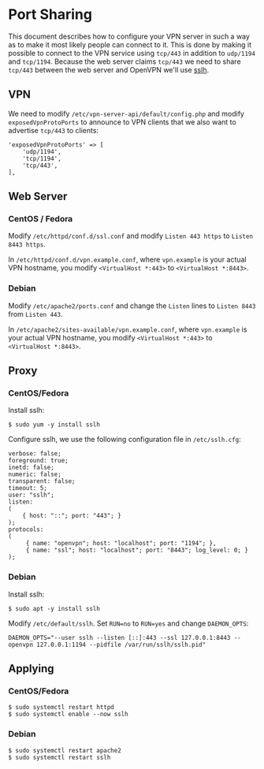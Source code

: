 # Port Sharing

This document describes how to configure your VPN server in such a way as to
make it most likely people can connect to it. This is done by making it 
possible to connect to the VPN service using `tcp/443` in addition to 
`udp/1194` and `tcp/1194`. Because the web server claims `tcp/443` we need to 
share `tcp/443` between the web server and OpenVPN we'll use 
[sslh](https://github.com/yrutschle/sslh).

## VPN

We need to modify `/etc/vpn-server-api/default/config.php` and modify 
`exposedVpnProtoPorts` to announce to VPN clients that we also want to 
advertise `tcp/443` to clients:

    'exposedVpnProtoPorts' => [
        'udp/1194',
        'tcp/1194',
        'tcp/443',
    ],

## Web Server

### CentOS / Fedora

Modify `/etc/httpd/conf.d/ssl.conf` and modify `Listen 443 https` to 
`Listen 8443 https`.

In `/etc/httpd/conf.d/vpn.example.conf`, where `vpn.example` is your actual 
VPN hostname, you modify `<VirtualHost *:443>` to `<VirtualHost *:8443>`.

### Debian

Modify `/etc/apache2/ports.conf` and change the `Listen` lines to `Listen 8443` 
from `Listen 443`.

In `/etc/apache2/sites-available/vpn.example.conf`, where `vpn.example` is your 
actual VPN hostname, you modify `<VirtualHost *:443>` to 
`<VirtualHost *:8443>`.

## Proxy

### CentOS/Fedora

Install sslh:

    $ sudo yum -y install sslh

Configure sslh, we use the following configuration file in `/etc/sslh.cfg`:

    verbose: false;
    foreground: true;
    inetd: false;
    numeric: false;
    transparent: false;
    timeout: 5;
    user: "sslh";
    listen:
    (
        { host: "::"; port: "443"; }
    );
    protocols:
    (
         { name: "openvpn"; host: "localhost"; port: "1194"; },
         { name: "ssl"; host: "localhost"; port: "8443"; log_level: 0; }
    );

### Debian

Install sslh:

    $ sudo apt -y install sslh

Modify `/etc/default/sslh`. Set `RUN=no` to `RUN=yes` and change `DAEMON_OPTS`:

    DAEMON_OPTS="--user sslh --listen [::]:443 --ssl 127.0.0.1:8443 --openvpn 127.0.0.1:1194 --pidfile /var/run/sslh/sslh.pid"

## Applying

### CentOS/Fedora

    $ sudo systemctl restart httpd
    $ sudo systemctl enable --now sslh

### Debian

    $ sudo systemctl restart apache2
    $ sudo systemctl restart sslh
